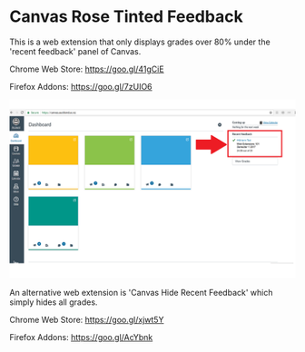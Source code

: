 # Canvas Rose Tinted Feedback

This is a web extension that only displays grades over 80% under the 'recent feedback' panel of Canvas.

Chrome Web Store: https://goo.gl/41gCiE

Firefox Addons: https://goo.gl/7zUIO6

![alt text](https://github.com/karolien/CanvasRoseTintedFeedback/blob/master/screenshot.png)

An alternative web extension is 'Canvas Hide Recent Feedback' which simply hides all grades.

Chrome Web Store: https://goo.gl/xjwt5Y

Firefox Addons: https://goo.gl/AcYbnk
